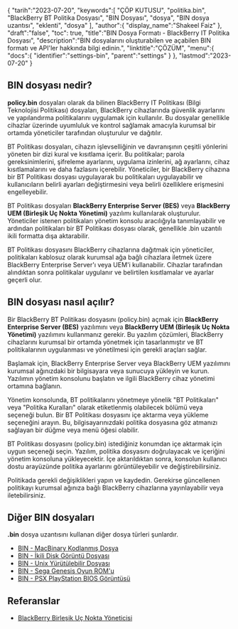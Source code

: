 {
"tarih":"2023-07-20",
   "keywords":[
"ÇÖP KUTUSU",
"politika.bin",
"BlackBerry BT Politika Dosyası",
"BIN Dosyası",
"dosya",
"BIN dosya uzantısı",
"eklenti",
"dosya"
],
   "author":{
"display_name":"Shakeel Faiz"
},
"draft":"false",
"toc": true,
"title":"BIN Dosya Formatı - BlackBerry IT Politika Dosyası",
   "description":"BIN dosyalarını oluşturabilen ve açabilen BIN formatı ve API'ler hakkında bilgi edinin.",
"linktitle":"ÇÖZÜM",
   "menu":{
      "docs":{
         "identifier":"settings-bin",
         "parent":"settings"
}
},
"lastmod":"2023-07-20"
}

## BIN dosyası nedir?

**policy.bin** dosyaları olarak da bilinen BlackBerry IT Politikası (Bilgi Teknolojisi Politikası) dosyaları, BlackBerry cihazlarında güvenlik ayarlarını ve yapılandırma politikalarını uygulamak için kullanılır. Bu dosyalar genellikle cihazlar üzerinde uyumluluk ve kontrol sağlamak amacıyla kurumsal bir ortamda yöneticiler tarafından oluşturulur ve dağıtılır.

BT Politikası dosyaları, cihazın işlevselliğinin ve davranışının çeşitli yönlerini yöneten bir dizi kural ve kısıtlama içerir. Bu politikalar; parola gereksinimlerini, şifreleme ayarlarını, uygulama izinlerini, ağ ayarlarını, cihaz kısıtlamalarını ve daha fazlasını içerebilir. Yöneticiler, bir BlackBerry cihazına bir BT Politikası dosyası uygulayarak bu politikaları uygulayabilir ve kullanıcıların belirli ayarları değiştirmesini veya belirli özelliklere erişmesini engelleyebilir.

BT Politikası dosyaları **BlackBerry Enterprise Server (BES)** veya **BlackBerry UEM (Birleşik Uç Nokta Yönetimi)** yazılımı kullanılarak oluşturulur. Yöneticiler istenen politikaları yönetim konsolu aracılığıyla tanımlayabilir ve ardından politikaları bir BT Politikası dosyası olarak, genellikle .bin uzantılı ikili formatta dışa aktarabilir.

BT Politikası dosyasını BlackBerry cihazlarına dağıtmak için yöneticiler, politikaları kablosuz olarak kurumsal ağa bağlı cihazlara iletmek üzere BlackBerry Enterprise Server'ı veya UEM'i kullanabilir. Cihazlar tarafından alındıktan sonra politikalar uygulanır ve belirtilen kısıtlamalar ve ayarlar geçerli olur.

## BIN dosyası nasıl açılır?

Bir BlackBerry BT Politikası dosyasını (policy.bin) açmak için **BlackBerry Enterprise Server (BES)** yazılımını veya **BlackBerry UEM (Birleşik Uç Nokta Yönetimi)** yazılımını kullanmanız gerekir. Bu yazılım çözümleri, BlackBerry cihazlarını kurumsal bir ortamda yönetmek için tasarlanmıştır ve BT politikalarının uygulanması ve yönetilmesi için gerekli araçları sağlar.

Başlamak için, BlackBerry Enterprise Server veya BlackBerry UEM yazılımını kurumsal ağınızdaki bir bilgisayara veya sunucuya yükleyin ve kurun. Yazılımın yönetim konsolunu başlatın ve ilgili BlackBerry cihaz yönetimi ortamına bağlanın.

Yönetim konsolunda, BT politikalarını yönetmeye yönelik "BT Politikaları" veya "Politika Kuralları" olarak etiketlenmiş olabilecek bölümü veya seçeneği bulun. Bir BT Politikası dosyasını içe aktarma veya yükleme seçeneğini arayın. Bu, bilgisayarınızdaki politika dosyasına göz atmanızı sağlayan bir düğme veya menü öğesi olabilir.

BT Politikası dosyasını (policy.bin) istediğiniz konumdan içe aktarmak için uygun seçeneği seçin. Yazılım, politika dosyasını doğrulayacak ve içeriğini yönetim konsoluna yükleyecektir. İçe aktarıldıktan sonra, konsolun kullanıcı dostu arayüzünde politika ayarlarını görüntüleyebilir ve değiştirebilirsiniz.

Politikada gerekli değişiklikleri yapın ve kaydedin. Gerekirse güncellenen politikayı kurumsal ağınıza bağlı BlackBerry cihazlarına yayınlayabilir veya iletebilirsiniz.

## Diğer BIN dosyaları

**.bin** dosya uzantısını kullanan diğer dosya türleri şunlardır.

- [BIN - MacBinary Kodlanmış Dosya](/tr/compression/bin/)
- [BIN - İkili Disk Görüntü Dosyası](/tr/disc-and-media/bin/)
- [BIN - Unix Yürütülebilir Dosyası](/tr/executable/bin/)
- [BIN - Sega Genesis Oyun ROM'u](/tr/game/bin/)
- [BIN - PSX PlayStation BIOS Görüntüsü](/tr/game/bin-pcsx/)

## Referanslar
* [BlackBerry Birleşik Uç Nokta Yöneticisi](https://en.wikipedia.org/wiki/BlackBerry_Unified_Endpoint_Manager)

